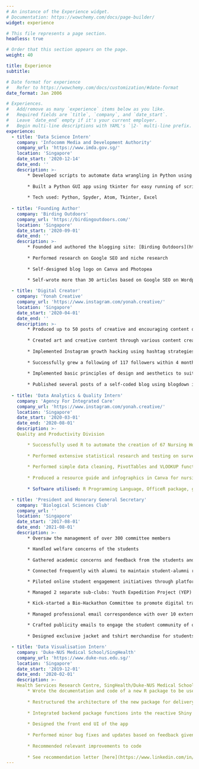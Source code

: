 ```yaml
---
# An instance of the Experience widget.
# Documentation: https://wowchemy.com/docs/page-builder/
widget: experience

# This file represents a page section.
headless: true

# Order that this section appears on the page.
weight: 40

title: Experience
subtitle:

# Date format for experience
#   Refer to https://wowchemy.com/docs/customization/#date-format
date_format: Jan 2006

# Experiences.
#   Add/remove as many `experience` items below as you like.
#   Required fields are `title`, `company`, and `date_start`.
#   Leave `date_end` empty if it's your current employer.
#   Begin multi-line descriptions with YAML's `|2-` multi-line prefix.
experience:
  - title: 'Data Science Intern'
    company: 'Infocomm Media and Development Authority'
    company_url: 'https://www.imda.gov.sg/'
    location: 'Singapore'
    date_start: '2020-12-14'
    date_end: ''
    description: >-
        * Developed scripts to automate data wrangling in Python using Spyder
        
        * Built a Python GUI app using tkinter for easy running of scripts
        
        * Tech used: Python, Spyder, Atom, Tkinter, Excel
        
  - title: 'Founding Author'
    company: 'Birding Outdoors'
    company_url: 'https://birdingoutdoors.com/'
    location: 'Singapore'
    date_start: '2020-09-01'
    date_end: ''
    description: >-
        * Founded and authored the blogging site: [Birding Outdoors](https://www.birdingoutdoors.com)
        
        * Performed research on Google SEO and niche research
        
        * Self-designed blog logo on Canva and Photopea
        
        * Self-wrote more than 30 articles based on Google SEO on Wordpress

  - title: 'Digital Creator'
    company: 'Yonah Creative'
    company_url: 'https://www.instagram.com/yonah.creative/'
    location: 'Singapore'
    date_start: '2020-04-01'
    date_end: ''
    description: >-
        * Produced up to 50 posts of creative and encouraging content on Instagram
        
        * Created art and creative content through various content creation platforms including Canva, Procreate, iMovie, and Adobe Photoshop Sketch
        
        * Implemented Instagram growth hacking using hashtag strategies and appropriate niche targeting
        
        * Successfully grew a following of 117 followers within 4 months
        
        * Implemented basic principles of design and aesthetics to suit the feel of the page
        
        * Published several posts of a self-coded blog using blogdown in R
        
  - title: 'Data Analytics & Quality Intern'
    company: 'Agency For Integrated Care'
    company_url: 'https://www.instagram.com/yonah.creative/'
    location: 'Singapore'
    date_start: '2020-03-01'
    date_end: '2020-08-01'
    description: >-
    Quality and Productivity Division

        * Successfully used R to automate the creation of 67 Nursing Home Reports with 1000+ graphs which led to a 90% decrease in report generation time
        
        * Performed extensive statistical research and testing on survey data
        
        * Performed simple data cleaning, PivotTables and VLOOKUP functions in Excel
        
        * Produced a resource guide and infographics in Canva for nursing homes to follow up on the reports received
        
        * Software utilised: R Programming Language, OfficeR package, ggplot2 package, dplyr package, Canva, Microsoft Excel, Microsoft PowerPoint

  - title: 'President and Honorary General Secretary'
    company: 'Biological Sciences Club'
    company_url: ''
    location: 'Singapore'
    date_start: '2017-08-01'
    date_end: '2021-08-01'
    description: >-
        * Oversaw the management of over 300 committee members

        * Handled welfare concerns of the students
        
        * Gathered academic concerns and feedback from the students and relaying it to the school management
        
        * Connected frequently with alumni to maintain student-alumni relations

        * Piloted online student engagement initiatives through platforms such as a club webpage, LinkedIn and Telegram channels

        * Managed 2 separate sub-clubs: Youth Expedition Project (YEP) Committee and Freshmen Orientation Programme (FOP) Committee

        * Kick-started a Bio-Hackathon Committee to promote digital transformation in student’s lives through big data
        
        * Managed professional email correspondence with over 10 external parties
        
        * Crafted publicity emails to engage the student community of over 1000 students
        
        * Designed exclusive jacket and tshirt merchandise for students using Canva and Photopea

  - title: 'Data Visualisation Intern'
    company: 'Duke-NUS Medical School/SingHealth'
    company_url: 'https://www.duke-nus.edu.sg/'
    location: 'Singapore'
    date_start: '2019-12-01'
    date_end: '2020-02-01'
    description: >-
    Health Services Research Centre, SingHealth/Duke-NUS Medical School
        * Wrote the documentation and code of a new R package to be used as a clinical prediction tool
        
        * Restructured the architecture of the new package for delivery into a Shiny web app
        
        * Integrated backend package functions into the reactive Shiny app
        
        * Designed the front end UI of the app
        
        * Performed minor bug fixes and updates based on feedback given
        
        * Recommended relevant improvements to code
        
        * See recommendation letter [here](https://www.linkedin.com/in/justinchiacz/detail/treasury/position:1549444656/?entityUrn=urn%3Ali%3Afsd_profileTreasuryMedia%3A(ACoAABhdhBABslPNFcwNMpC8TCZgG3gQLDnlFNc%2C1588551251533)&section=position%3A1549444656&treasuryCount=1)
---
```

